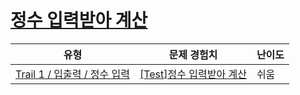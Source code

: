 # [정수 입력받아 계산](https://www.codetree.ai/trails/complete/curated-cards/test-calculation-by-inputting-an-integer)

|유형|문제 경험치|난이도|
|---|---|---|
|[Trail 1 / 입출력 / 정수 입력](https://www.codetree.ai/trail-info/novice-low/)|[[Test]정수 입력받아 계산](https://www.codetree.ai/trails/complete/curated-cards/test-calculation-by-inputting-an-integer/)|쉬움|

